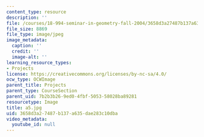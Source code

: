 ```yaml
---
content_type: resource
description: ''
file: /courses/18-994-seminar-in-geometry-fall-2004/3658d3a27487b137a635dae283c10dba_a5.jpg
file_size: 8869
file_type: image/jpeg
image_metadata:
  caption: ''
  credit: ''
  image-alt: ''
learning_resource_types:
- Projects
license: https://creativecommons.org/licenses/by-nc-sa/4.0/
ocw_type: OCWImage
parent_title: Projects
parent_type: CourseSection
parent_uid: 7b2b3b26-9ed0-4fbf-5053-58028ba89281
resourcetype: Image
title: a5.jpg
uid: 3658d3a2-7487-b137-a635-dae283c10dba
video_metadata:
  youtube_id: null
---
```

